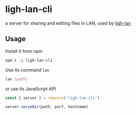 # ligh-lan-cli

a server for sharing and editing files in LAN, used by [ligh-lan](https://github.com/beicause/light-lan)

## Usage

Install it from npm

```sh
npm i -g ligh-lan-cli
```

Use its command `lan`

```sh
lan [path]
```

or use its JavaScript API

```javascript
const { server } = require('ligh-lan-cli')

server.serveDir(path, port, hostname)
```
